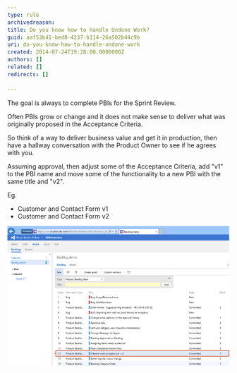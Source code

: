 ```yaml
---
type: rule
archivedreason: 
title: Do you know how to handle Undone Work?
guid: aaf53b41-bed8-4237-b114-26a502b44c9b
uri: do-you-know-how-to-handle-undone-work
created: 2014-07-24T19:28:00.0000000Z
authors: []
related: []
redirects: []

---
```


The goal is always to complete PBIs for the Sprint Review.

Often PBIs grow or change and it does not make sense to deliver what was originally proposed in the Acceptance Criteria.

<!--endintro-->

So think of a way to deliver business value and get it in production, then have a hallway conversation with the Product Owner to see if he agrees with you.

Assuming approval, then adjust some of the Acceptance Criteria, add "v1" to the PBI name and move some of the functionality to a new PBI with the same title and "v2".

Eg.

* Customer and Contact Form v1
* Customer and Contact Form v2


![A PBI has had the scope adjusted and the v1 has been completed. Additional functionality has been moved to v2 and put on the backlog](undone-work.png)
